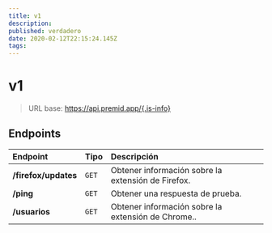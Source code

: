 ```yaml
---
title: v1
description:
published: verdadero
date: 2020-02-12T22:15:24.145Z
tags:
---
```


# v1

> URL base: https://api.premid.app/{.is-info}


## Endpoints

<table>
  <thead>
    <tr>
      <th style="text-align:left">Endpoint</th>
      <th style="text-align:left">Tipo</th>
      <th style="text-align:left">Descripción</th>
    </tr>
  </thead>
  <tbody>
    <tr>
      <td style="text-align:left"><b>/firefox/updates</b>
      </td>
      <td style="text-align:left"><code>GET</code></td>
      <td style="text-align:left">Obtener información sobre la extensión de Firefox.</td>
    </tr>
    <tr>
      <td style="text-align:left"><b>/ping</b>
      </td>
      <td style="text-align:left"><code>GET</code></td>
      <td style="text-align:left">Obtener una respuesta de prueba.</td>
    </tr>
    <tr>
      <td style="text-align:left"><b>/usuarios</b>
      </td>
      <td style="text-align:left"><code>GET</code></td>
      <td style="text-align:left">Obtener información sobre la extensión de Chrome..</td>
    </tr>
  </tbody>
</table>

